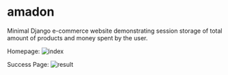 # amadon
Minimal Django e-commerce website demonstrating session storage of total amount of products and money spent by the user.

Homepage:
![index](https://i.imgur.com/nSgwsLv.png)

Success Page:
![result](https://i.imgur.com/tT7SheT.png)
